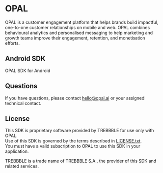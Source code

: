 # OPAL

OPAL is a customer engagement platform that helps brands build impactful, one-to-one customer relationships on mobile and web. OPAL combines behavioural analytics and personalised messaging to help marketing and growth teams improve their engagement, retention, and monetisation efforts.

## Android SDK

OPAL SDK for Android

## Questions

If you have questions, please contact [hello@opal.ai](mailto:hello@opal.ai) or your assigned technical contact.

## License

This SDK is proprietary software provided by TREBBBLE for use only with OPAL.  
Use of this SDK is governed by the terms described in [LICENSE.txt](./LICENSE.txt).  
You must have a valid subscription to OPAL to use this SDK in your application.

TREBBBLE is a trade name of TREBBBLE S.A., the provider of this SDK and related services.